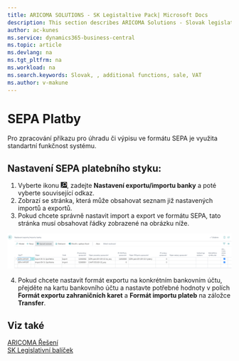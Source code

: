 ```yaml
---
title: ARICOMA SOLUTIONS - SK Legistaltive Pack| Microsoft Docs
description: This section describes ARICOMA Solutions - Slovak legislation
author: ac-kunes
ms.service: dynamics365-business-central
ms.topic: article
ms.devlang: na
ms.tgt_pltfrm: na
ms.workload: na
ms.search.keywords: Slovak, , additional functions, sale, VAT
ms.author: v-makune
---
```


# SEPA Platby

Pro zpracování příkazu pro úhradu či výpisu ve formátu SEPA je využita standartní funkčnost systému.

## Nastavení SEPA platebního styku:

1. Vyberte ikonu ![Žárovky, která otevře funkci Řekněte mi](media/ui-search/search_small.png "Řekněte mi, co chcete dělat"), zadejte **Nastavení exportu/importu banky** a poté vyberte související odkaz.
2. Zobrazí se stránka, která může obsahovat seznam již nastavených importů a exportů.
3. Pokud chcete správně nastavit import a export ve formátu SEPA, tato stránka musí obsahovat řádky zobrazené na obrázku níže.

![Nastavení SEPA](media/SEPA.png)

4. Pokud chcete nastavit formát exportu na konkrétním bankovním účtu, přejděte na kartu bankovního účtu a nastavte potřebné hodnoty v polích **Formát exportu zahraničních karet** a **Formát importu plateb** na záložce **Transfer**.

## Viz také

[ARICOMA Řešení](../index.md)  
[SK Legislativní balíček](ac-sk-legislative-pack.md)
